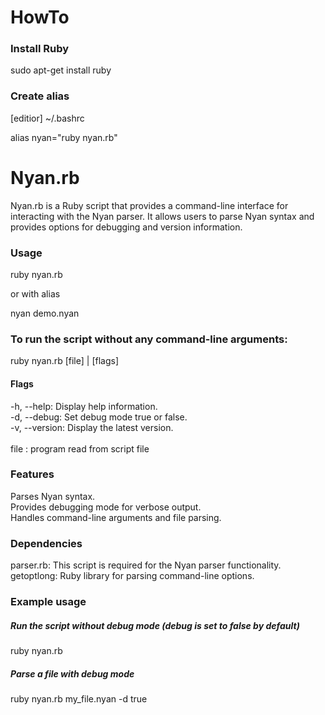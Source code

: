 # HowTo

### Install Ruby
sudo apt-get install ruby

### Create alias
[editior] ~/.bashrc

alias nyan="ruby nyan.rb"

# Nyan.rb

Nyan.rb is a Ruby script that provides a command-line interface for interacting with the Nyan parser. It allows users to parse Nyan syntax and provides options for debugging and version information.

### Usage
ruby nyan.rb 

or with alias 

nyan demo.nyan 

### To run the script without any command-line arguments:
ruby nyan.rb [file] | [flags]

#### Flags
-h, --help: Display help information.\
-d, --debug: Set debug mode true or false. \
-v, --version: Display the latest version.\
\
file         : program read from script file 

### Features
Parses Nyan syntax. \
Provides debugging mode for verbose output. \
Handles command-line arguments and file parsing. 

### Dependencies
parser.rb: This script is required for the Nyan parser functionality. \
getoptlong: Ruby library for parsing command-line options. 

### Example usage

##### Run the script without debug mode (debug is set to false by default) 
ruby nyan.rb 

##### Parse a file with debug mode 
ruby nyan.rb my_file.nyan -d true

